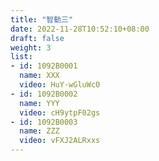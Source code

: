 ```yaml
---
title: "智動三"
date: 2022-11-28T10:52:10+08:00
draft: false
weight: 3
list:
- id: 1092B0001
  name: XXX
  video: HuY-wGluWc0
- id: 1092B0002
  name: YYY
  video: cH9ytpF02gs
- id: 1092B0003
  name: ZZZ
  video: vFXJ2ALRxxs
---
```


